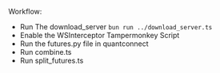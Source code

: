 Workflow:

- Run The download_server `bun run ../download_server.ts`
- Enable the WSInterceptor Tampermonkey Script
- Run the futures.py file in quantconnect
- Run combine.ts
- Run split_futures.ts
